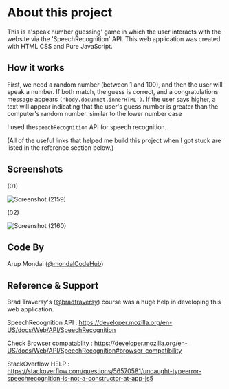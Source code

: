 
# About this project

This is a'speak number guessing' game in which the user interacts with the website via the 'SpeechRecognition' API. This web application was created with HTML CSS and Pure JavaScript.
## How it works
First, we need a random number (between 1 and 100), and then the user will speak a number. If both match, the guess is correct, and a congratulations message appears ``('body.documnet.innerHTML')``. If the user says higher, a text will appear indicating that the user's guess number is greater than the computer's random number. similar to the lower number case

I used the``speechRecognition`` API for speech recognition.

(All of the useful links that helped me build this project when I got stuck are listed in the reference section below.)
## Screenshots
(01)

![Screenshot (2159)](https://user-images.githubusercontent.com/88100576/201508605-3272af00-93b8-4ed8-aedf-a3cf2addffc8.png)

(02)

![Screenshot (2160)](https://user-images.githubusercontent.com/88100576/201508624-f9b76571-8c0b-4719-9351-98e43922edd3.png)



## Code By

Arup Mondal ([@mondalCodeHub](https://www.github.com/mondalCodeHub))


## Reference & Support
Brad Traversy's ([@bradtraversy](https://github.com/bradtraversy)) course was a huge help in developing this web application.

SpeechRecognition API :
  https://developer.mozilla.org/en-US/docs/Web/API/SpeechRecognition

Check Browser compatablity :
  https://developer.mozilla.org/en-US/docs/Web/API/SpeechRecognition#browser_compatibility

StackOverflow HELP :
  https://stackoverflow.com/questions/56570581/uncaught-typeerror-speechrecognition-is-not-a-constructor-at-app-js5
